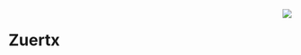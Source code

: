<a href="#">
<img align="right" src="https://github-readme-stats.vercel.app/api?username=Zuertx&show_icons=true&hide_border=true">
</a>

# Zuertx
